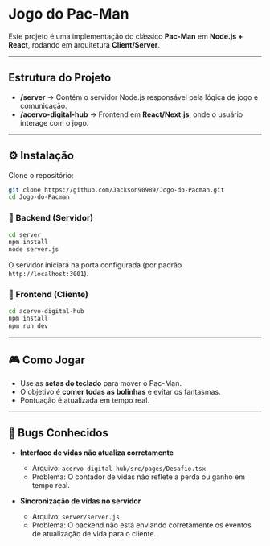 # Jogo do Pac-Man

Este projeto é uma implementação do clássico **Pac-Man** em **Node.js + React**, rodando em arquitetura **Client/Server**.

---

## Estrutura do Projeto

* **/server** → Contém o servidor Node.js responsável pela lógica de jogo e comunicação.
* **/acervo-digital-hub** → Frontend em **React/Next.js**, onde o usuário interage com o jogo.

---

## ⚙️ Instalação

Clone o repositório:

```bash
git clone https://github.com/Jackson90989/Jogo-do-Pacman.git
cd Jogo-do-Pacman
```

### 🔹 Backend (Servidor)

```bash
cd server
npm install
node server.js
```

O servidor iniciará na porta configurada (por padrão `http://localhost:3001`).

### 🔹 Frontend (Cliente)

```bash
cd acervo-digital-hub
npm install
npm run dev
```

---

## 🎮 Como Jogar

* Use as **setas do teclado** para mover o Pac-Man.
* O objetivo é **comer todas as bolinhas** e evitar os fantasmas.
* Pontuação é atualizada em tempo real.

---

## 🐞 Bugs Conhecidos

* **Interface de vidas não atualiza corretamente**

  * Arquivo: `acervo-digital-hub/src/pages/Desafio.tsx`
  * Problema: O contador de vidas não reflete a perda ou ganho em tempo real.

* **Sincronização de vidas no servidor**

  * Arquivo: `server/server.js`
  * Problema: O backend não está enviando corretamente os eventos de atualização de vida para o cliente.

